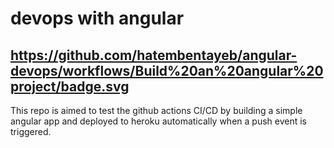 
# devops with angular 

https://github.com/hatembentayeb/angular-devops/workflows/Build%20an%20angular%20project/badge.svg
---
This repo is aimed to test the github actions CI/CD by building a simple angular app and deployed to heroku automatically when a push event is triggered.



